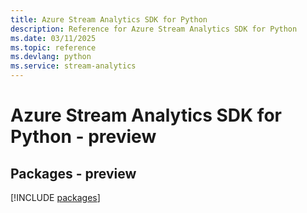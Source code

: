 ```yaml
---
title: Azure Stream Analytics SDK for Python
description: Reference for Azure Stream Analytics SDK for Python
ms.date: 03/11/2025
ms.topic: reference
ms.devlang: python
ms.service: stream-analytics
---
```

# Azure Stream Analytics SDK for Python - preview
## Packages - preview
[!INCLUDE [packages](stream-analytics-index.md)]